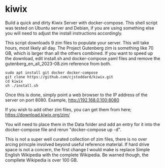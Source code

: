 # kiwix
Build a quick and dirty Kiwix Server with docker-compose. This shell script was tested on Ubuntu server and Debian, if you are using something else you will need to adjust the install instructions accordingly.

This script downloads 9 zim files to populate your server. This will take hours, most likely all day. The Project Gutenberg zim is something like 70 GB, which is larger than all the others combined. If you want to speed up the download, edit install.sh and docker-compose.yaml files and remove the gutenberg_en_all_2023-08.zim reference from both.


    sudo apt install git docker docker-compose
    git clone https://github.com/cjstoddard/kiwix.git
    cd kiwix
    sh ./install.sh

Once this is done, simply point a web browser to the IP address of the server on port 8080. Example, http://192.168.0.100:8080

If you wish to add other zim files, you can get them from here; https://download.kiwix.org/zim/

You will need to place them in the Data folder and add an entry for it into the docker-compose file and rerun "docker-compose up -d".

This is not a super well curated collection of zim files, there is no over arcing princple involved beyond useful reference material. If hard drive space is not a concern, the first change I would make is replace Simple English Wikipedia with the complete Wikipedia. Be warned though, the compllete Wikipedia is over 100 GB.